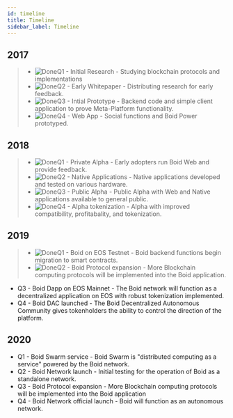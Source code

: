 ```yaml
---
id: timeline
title: Timeline
sidebar_label: Timeline
---
```

## 2017
>- ![Done](/img/done.png "Done")Q1 - Initial Research - Studying blockchain protocols and implementations  
> - ![Done](/img/done.png "Done")Q2 - Early Whitepaper - Distributing research for early feedback.  
> - ![Done](/img/done.png "Done")Q3 - Intial Prototype - Backend code and simple client application to prove Meta-Platform functionality.  
> - ![Done](/img/done.png "Done")Q4 - Web App - Social functions and Boid Power prototyped.  
## 2018
> - ![Done](/img/done.png "Done")Q1 - Private Alpha - Early adopters run Boid Web and provide feedback.  
> - ![Done](/img/done.png "Done")Q2 - Native Applications - Native applications developed and tested on various hardware.  
> - ![Done](/img/done.png "Done")Q3 - Public Alpha - Public Alpha with Web and Native applications available to general public.  
> - ![Done](/img/done.png "Done")Q4 - Alpha tokenization - Alpha with improved compatibility, profitabality, and tokenization.  
## 2019
> - ![Done](/img/done.png "Done")Q1 - Boid on EOS Testnet - Boid backend functions begin migration to smart contracts.  
> - ![Done](/img/done.png "Done")Q2 - Boid Protocol expansion - More Blockchain computing protocols will be implemented into the Boid application.  
- Q3 - Boid Dapp on EOS Mainnet - The Boid network will function as a decentralized application on EOS with robust tokenization implemented.  
- Q4 - Boid DAC launched - The Boid Decentralized Autonomous Community gives tokenholders the ability to control the direction of the platform.  
## 2020
- Q1 - Boid Swarm service - Boid Swarm is "distributed computing as a service" powered by the Boid network.
- Q2 - Boid Network launch - Initial testing for the operation of Boid as a standalone network.  
- Q3 - Boid Protocol expansion - More Blockchain computing protocols will be implemented into the Boid application  
- Q4 - Boid Network official launch - Boid will function as an autonomous network.